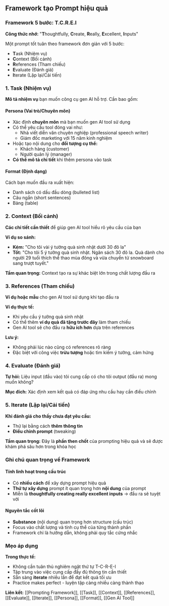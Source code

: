 ## Framework tạo Prompt hiệu quả

### Framework 5 bước: T.C.R.E.I

**Công thức nhớ:** "**T**houghtfully, **C**reate, **R**eally, **E**xcellent, **I**nputs"

Một prompt tốt tuân theo framework đơn giản với 5 bước:

- **T**ask (Nhiệm vụ)
- **C**ontext (Bối cảnh)
- **R**eferences (Tham chiếu)
- **E**valuate (Đánh giá)
- **I**terate (Lặp lại/Cải tiến)


### 1. Task (Nhiệm vụ)

**Mô tả nhiệm vụ** bạn muốn công cụ gen AI hỗ trợ. Cần bao gồm:

#### Persona (Vai trò/Chuyên môn)

- Xác định **chuyên môn** mà bạn muốn gen AI tool sử dụng
- Có thể yêu cầu tool đóng vai như:
    - Nhà viết diễn văn chuyên nghiệp (professional speech writer)
    - Giám đốc marketing với 15 năm kinh nghiệm
- Hoặc tạo nội dung cho **đối tượng cụ thể:**
    - Khách hàng (customer)
    - Người quản lý (manager)
- **Có thể mô tả chi tiết** khi thêm persona vào task


#### Format (Định dạng)

Cách bạn muốn đầu ra xuất hiện:

- Danh sách có dấu đầu dòng (bulleted list)
- Câu ngắn (short sentences)
- Bảng (table)


### 2. Context (Bối cảnh)

**Các chi tiết cần thiết** để giúp gen AI tool hiểu rõ yêu cầu của bạn

**Ví dụ so sánh:**

- **Kém:** "Cho tôi vài ý tưởng quà sinh nhật dưới 30 đô la"
- **Tốt:** "Cho tôi 5 ý tưởng quà sinh nhật. Ngân sách 30 đô la. Quà dành cho người 29 tuổi thích thể thao mùa đông và vừa chuyển từ snowboard sang trượt tuyết."

**Tầm quan trọng:** Context tạo ra sự khác biệt lớn trong chất lượng đầu ra

### 3. References (Tham chiếu)

**Ví dụ hoặc mẫu** cho gen AI tool sử dụng khi tạo đầu ra

**Ví dụ thực tế:**

- Khi yêu cầu ý tưởng quà sinh nhật
- Có thể thêm **ví dụ quà đã tặng trước đây** làm tham chiếu
- Gen AI tool sẽ cho đầu ra **hữu ích hơn** dựa trên references

**Lưu ý:**

- Không phải lúc nào cũng có references rõ ràng
- Đặc biệt với công việc **trừu tượng** hoặc tìm kiếm ý tưởng, cảm hứng


### 4. Evaluate (Đánh giá)

**Tự hỏi:** Liệu input (đầu vào) tôi cung cấp có cho tôi output (đầu ra) mong muốn không?

**Mục đích:** Xác định xem kết quả có đáp ứng nhu cầu hay cần điều chỉnh

### 5. Iterate (Lặp lại/Cải tiến)

**Khi đánh giá cho thấy chưa đạt yêu cầu:**

- Thử lại bằng cách **thêm thông tin**
- **Điều chỉnh prompt** (tweaking)

**Tầm quan trọng:** Đây là **phần then chốt** của prompting hiệu quả và sẽ được khám phá sâu hơn trong khóa học

### Ghi chú quan trọng về Framework

#### Tính linh hoạt trong cấu trúc

- Có **nhiều cách** để xây dựng prompt hiệu quả
- **Thứ tự xây dựng** prompt ít quan trọng hơn **nội dung** của prompt
- Miễn là **thoughtfully creating really excellent inputs** → đầu ra sẽ tuyệt vời


#### Nguyên tắc cốt lõi

- **Substance** (nội dung) quan trọng hơn structure (cấu trúc)
- Focus vào chất lượng và tính cụ thể của từng thành phần
- Framework chỉ là hướng dẫn, không phải quy tắc cứng nhắc


### Mẹo áp dụng

**Trong thực tế:**

- Không cần tuân thủ nghiêm ngặt thứ tự T-C-R-E-I
- Tập trung vào việc cung cấp đầy đủ thông tin cần thiết
- Sẵn sàng **iterate** nhiều lần để đạt kết quả tối ưu
- Practice makes perfect - luyện tập càng nhiều càng thành thạo

**Liên kết:** [[Prompting Framework]], [[Task]], [[Context]], [[References]], [[Evaluate]], [[Iterate]], [[Persona]], [[Format]], [[Gen AI Tool]]

